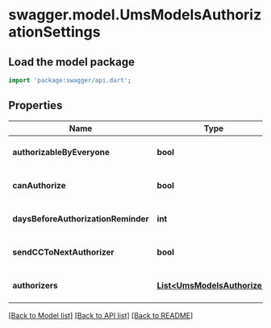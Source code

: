 # swagger.model.UmsModelsAuthorizationSettings

## Load the model package
```dart
import 'package:swagger/api.dart';
```

## Properties
Name | Type | Description | Notes
------------ | ------------- | ------------- | -------------
**authorizableByEveryone** | **bool** |  | [optional] [default to null]
**canAuthorize** | **bool** |  | [optional] [default to null]
**daysBeforeAuthorizationReminder** | **int** |  | [optional] [default to null]
**sendCCToNextAuthorizer** | **bool** |  | [optional] [default to null]
**authorizers** | [**List&lt;UmsModelsAuthorizer&gt;**](UmsModelsAuthorizer.md) |  | [optional] [default to []]

[[Back to Model list]](../README.md#documentation-for-models) [[Back to API list]](../README.md#documentation-for-api-endpoints) [[Back to README]](../README.md)


